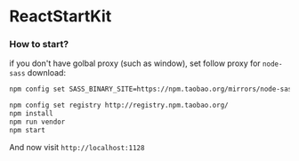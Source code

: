 # ReactStartKit

### How to start?
if you don't have golbal proxy (such as window),
set follow proxy for `node-sass` download:
```bash
npm config set SASS_BINARY_SITE=https://npm.taobao.org/mirrors/node-sass/
```

```bash
npm config set registry http://registry.npm.taobao.org/
npm install
npm run vendor
npm start
```

And now visit `http://localhost:1128`
